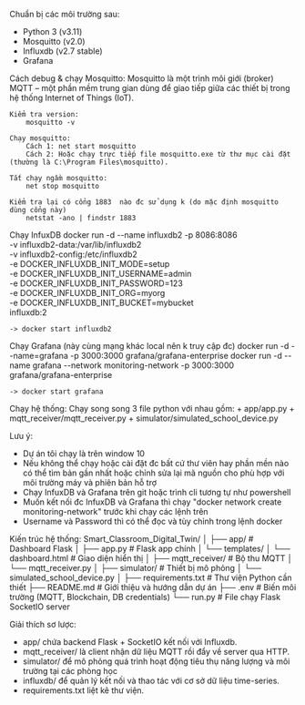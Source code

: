 Chuẩn bị các môi trường sau:
+ Python 3  (v3.11)
+ Mosquitto (v2.0)
+ Influxdb  (v2.7 stable)
+ Grafana


Cách debug & chạy Mosquitto:
    Mosquitto là một trình môi giới (broker) MQTT – một phần mềm trung gian dùng để giao tiếp giữa các thiết bị trong hệ thống Internet of Things (IoT).

    Kiểm tra version:
        mosquitto -v

    Chạy mosquitto:
        Cách 1: net start mosquitto
        Cách 2: Hoặc chạy trực tiếp file mosquitto.exe từ thư mục cài đặt (thường là C:\Program Files\mosquitto).

    Tắt chạy ngầm mosquitto:
        net stop mosquitto

    Kiểm tra lại có cổng 1883  nào đc sử dụng k (do mặc định mosquitto dùng cổng này)
        netstat -ano | findstr 1883


Chạy InfuxDB
    docker run -d --name influxdb2 -p 8086:8086 \
    -v influxdb2-data:/var/lib/influxdb2 \
    -v influxdb2-config:/etc/influxdb2 \
    -e DOCKER_INFLUXDB_INIT_MODE=setup \
    -e DOCKER_INFLUXDB_INIT_USERNAME=admin \
    -e DOCKER_INFLUXDB_INIT_PASSWORD=123 \
    -e DOCKER_INFLUXDB_INIT_ORG=myorg \
    -e DOCKER_INFLUXDB_INIT_BUCKET=mybucket \
    influxdb:2

    -> docker start influxdb2

Chạy Grafana
    (này cùng mạng khác local nên k truy cập đc) docker run -d --name=grafana -p 3000:3000 grafana/grafana-enterprise
    docker run -d --name grafana --network monitoring-network -p 3000:3000 grafana/grafana-enterprise

    -> docker start grafana


Chạy hệ thống:
    Chạy song song 3 file python với nhau gồm:
    + app/app.py
    + mqtt_receiver/mqtt_receiver.py
    + simulator/simulated_school_device.py


Lưu ý:
+ Dự án tôi chạy là trên window 10
+ Nếu không thể chạy hoặc cài đặt đc bất cứ thư viên hay phần mền nào có thể tìm bản gần nhất hoặc chỉnh sửa lại mã nguồn cho phù hợp với môi trường máy và phiên bản hỗ trợ
+ Chạy InfuxDB và Grafana trên git hoặc trình cli tương tự như powershell
+ Muốn kết nối đc InfuxDB và Grafana thì chạy "docker network create monitoring-network" trước khi chạy các lệnh trên
+ Username và Password thì có thể đọc và tùy chỉnh trong lệnh docker



Kiến trúc hệ thống:
Smart_Classroom_Digital_Twin/
│
├── app/                      	# Dashboard Flask
│   ├── app.py                	# Flask app chính
│   └── templates/
│       └── dashboard.html    	# Giao diện hiển thị
│
├── mqtt_receiver/            	# Bộ thu MQTT
│   └── mqtt_receiver.py
│
├── simulator/			# Thiết bị mô phỏng
│   └── simulated_school_device.py
│
├── requirements.txt              # Thư viện Python cần thiết
├── README.md                    # Giới thiệu và hướng dẫn dự án
├── .env                          # Biến môi trường (MQTT, Blockchain, DB credentials)
└── run.py                       # File chạy Flask SocketIO server


Giải thích sơ lược:
- app/ chứa backend Flask + SocketIO kết nối với Influxdb.
- mqtt_receiver/ là client nhận dữ liệu MQTT rồi đẩy về server qua HTTP.
- simulator/ để mô phỏng quá trình hoạt động tiêu thụ năng lượng và môi trường tại các phòng học
- influxdb/ để quản lý kết nối và thao tác với cơ sở dữ liệu time-series.
- requirements.txt liệt kê thư viện.

